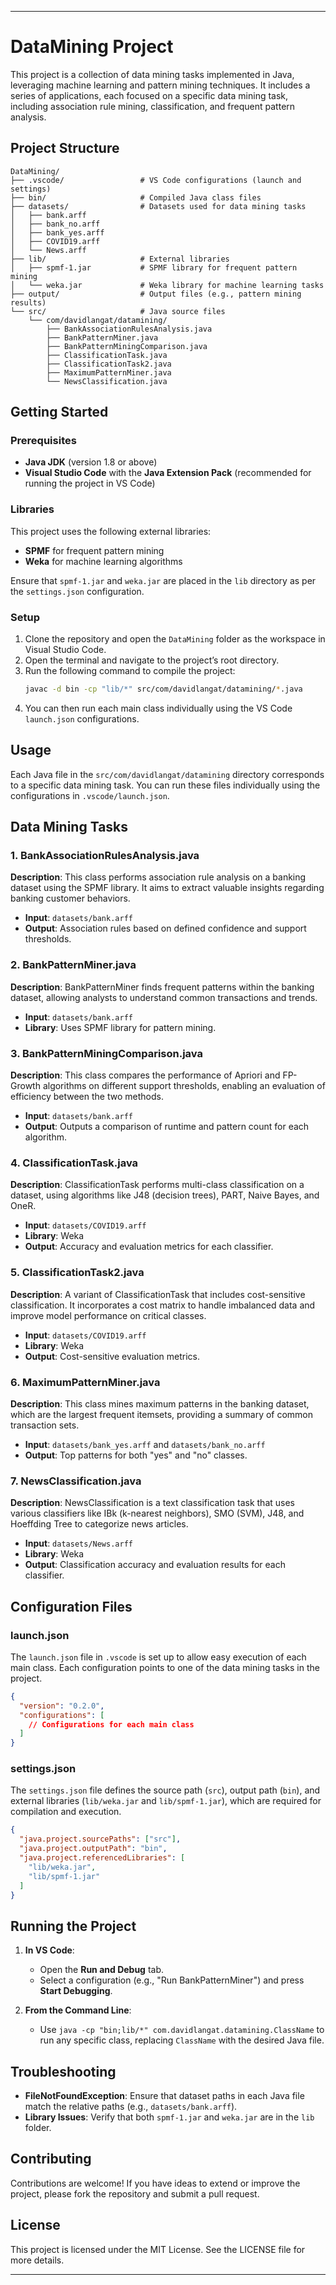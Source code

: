 
---

# DataMining Project

This project is a collection of data mining tasks implemented in Java, leveraging machine learning and pattern mining techniques. It includes a series of applications, each focused on a specific data mining task, including association rule mining, classification, and frequent pattern analysis.

## Project Structure

```
DataMining/
├── .vscode/                 # VS Code configurations (launch and settings)
├── bin/                     # Compiled Java class files
├── datasets/                # Datasets used for data mining tasks
│   ├── bank.arff
│   ├── bank_no.arff
│   ├── bank_yes.arff
│   ├── COVID19.arff
│   └── News.arff
├── lib/                     # External libraries
│   ├── spmf-1.jar           # SPMF library for frequent pattern mining
│   └── weka.jar             # Weka library for machine learning tasks
├── output/                  # Output files (e.g., pattern mining results)
└── src/                     # Java source files
    └── com/davidlangat/datamining/
        ├── BankAssociationRulesAnalysis.java
        ├── BankPatternMiner.java
        ├── BankPatternMiningComparison.java
        ├── ClassificationTask.java
        ├── ClassificationTask2.java
        ├── MaximumPatternMiner.java
        └── NewsClassification.java
```

## Getting Started

### Prerequisites

- **Java JDK** (version 1.8 or above)
- **Visual Studio Code** with the **Java Extension Pack** (recommended for running the project in VS Code)

### Libraries

This project uses the following external libraries:
- **SPMF** for frequent pattern mining
- **Weka** for machine learning algorithms

Ensure that `spmf-1.jar` and `weka.jar` are placed in the `lib` directory as per the `settings.json` configuration.

### Setup

1. Clone the repository and open the `DataMining` folder as the workspace in Visual Studio Code.
2. Open the terminal and navigate to the project’s root directory.
3. Run the following command to compile the project:
   ```bash
   javac -d bin -cp "lib/*" src/com/davidlangat/datamining/*.java
   ```
4. You can then run each main class individually using the VS Code `launch.json` configurations.

## Usage

Each Java file in the `src/com/davidlangat/datamining` directory corresponds to a specific data mining task. You can run these files individually using the configurations in `.vscode/launch.json`.

## Data Mining Tasks

### 1. BankAssociationRulesAnalysis.java

**Description**: This class performs association rule analysis on a banking dataset using the SPMF library. It aims to extract valuable insights regarding banking customer behaviors.

- **Input**: `datasets/bank.arff`
- **Output**: Association rules based on defined confidence and support thresholds.

### 2. BankPatternMiner.java

**Description**: BankPatternMiner finds frequent patterns within the banking dataset, allowing analysts to understand common transactions and trends.

- **Input**: `datasets/bank.arff`
- **Library**: Uses SPMF library for pattern mining.

### 3. BankPatternMiningComparison.java

**Description**: This class compares the performance of Apriori and FP-Growth algorithms on different support thresholds, enabling an evaluation of efficiency between the two methods.

- **Input**: `datasets/bank.arff`
- **Output**: Outputs a comparison of runtime and pattern count for each algorithm.

### 4. ClassificationTask.java

**Description**: ClassificationTask performs multi-class classification on a dataset, using algorithms like J48 (decision trees), PART, Naive Bayes, and OneR.

- **Input**: `datasets/COVID19.arff`
- **Library**: Weka
- **Output**: Accuracy and evaluation metrics for each classifier.

### 5. ClassificationTask2.java

**Description**: A variant of ClassificationTask that includes cost-sensitive classification. It incorporates a cost matrix to handle imbalanced data and improve model performance on critical classes.

- **Input**: `datasets/COVID19.arff`
- **Library**: Weka
- **Output**: Cost-sensitive evaluation metrics.

### 6. MaximumPatternMiner.java

**Description**: This class mines maximum patterns in the banking dataset, which are the largest frequent itemsets, providing a summary of common transaction sets.

- **Input**: `datasets/bank_yes.arff` and `datasets/bank_no.arff`
- **Output**: Top patterns for both "yes" and "no" classes.

### 7. NewsClassification.java

**Description**: NewsClassification is a text classification task that uses various classifiers like IBk (k-nearest neighbors), SMO (SVM), J48, and Hoeffding Tree to categorize news articles.

- **Input**: `datasets/News.arff`
- **Library**: Weka
- **Output**: Classification accuracy and evaluation results for each classifier.

## Configuration Files

### launch.json

The `launch.json` file in `.vscode` is set up to allow easy execution of each main class. Each configuration points to one of the data mining tasks in the project.

```json
{
  "version": "0.2.0",
  "configurations": [
    // Configurations for each main class
  ]
}
```

### settings.json

The `settings.json` file defines the source path (`src`), output path (`bin`), and external libraries (`lib/weka.jar` and `lib/spmf-1.jar`), which are required for compilation and execution.

```json
{
  "java.project.sourcePaths": ["src"],
  "java.project.outputPath": "bin",
  "java.project.referencedLibraries": [
    "lib/weka.jar",
    "lib/spmf-1.jar"
  ]
}
```

## Running the Project

1. **In VS Code**:
   - Open the **Run and Debug** tab.
   - Select a configuration (e.g., "Run BankPatternMiner") and press **Start Debugging**.

2. **From the Command Line**:
   - Use `java -cp "bin;lib/*" com.davidlangat.datamining.ClassName` to run any specific class, replacing `ClassName` with the desired Java file.

## Troubleshooting

- **FileNotFoundException**: Ensure that dataset paths in each Java file match the relative paths (e.g., `datasets/bank.arff`).
- **Library Issues**: Verify that both `spmf-1.jar` and `weka.jar` are in the `lib` folder.

## Contributing

Contributions are welcome! If you have ideas to extend or improve the project, please fork the repository and submit a pull request.

## License

This project is licensed under the MIT License. See the LICENSE file for more details.

---
